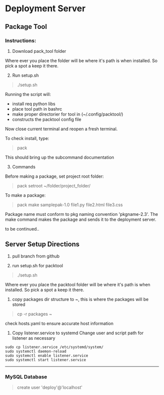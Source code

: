 # Deployment Server

## Package Tool

### Instructions:

1. Download pack_tool folder

Where ever you place the folder will be where it's path is when installed. So pick a spot a keep it there.

2. Run setup.sh

> ./setup.sh

Running the script will:
- install req python libs
- place tool path in bashrc
- make proper directorier for tool in (~/.config/packtool/)
- constructs the packtool config file

Now close current terminal and reopen a fresh terminal.

To check install, type:
> pack

This should bring up the subcommand documentation

3. Commands

Before making a package, set project root folder:
> pack setroot ~/folder/project_folder/

To make a package:
> pack make samplepak-1.0 file1.py file2.html file3.css

Package name must conform to pkg naming convention 'pkgname-2.3'. The make command makes the package and sends it to the deployment server.

to be continued..


## Server Setup Directions

1. pull branch from github

1. run setup.sh for packtool
> ./setup.sh

Where ever you place the packtool folder will be where it's path is when installed. So pick a spot a keep it there.

1. copy packages dir structure to ~, this is where the packages will be stored
> cp -r packages ~

check hosts.yaml to ensure accurate host information

1. Copy listener.service to systemd
Change user and script path for listener as necessary

```
sudo cp listener.service /etc/systemd/system/
sudo systemctl daemon-reload
sudo systemctl enable listener.service
sudo systemctl start listener.service
```
----

### MySQL Database

> create user 'deploy'@'localhost'





